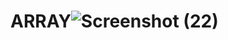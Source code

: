 # ARRAY![Screenshot (22)](https://github.com/RajukrRaja/ARRAY/assets/108517501/629f576f-c43b-45d0-8002-0c6364ea8a68)
